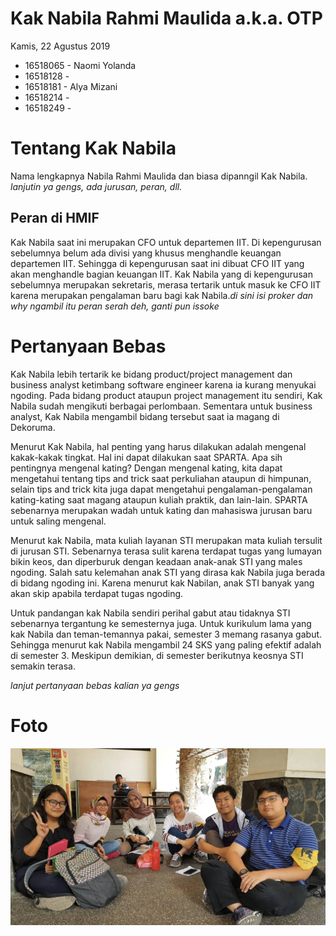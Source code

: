 # Kak Nabila Rahmi Maulida a.k.a. OTP
Kamis, 22 Agustus 2019

- 16518065 - Naomi Yolanda
- 16518128 - 
- 16518181 - Alya Mizani
- 16518214 - 
- 16518249 - 

# Tentang Kak Nabila
Nama lengkapnya Nabila Rahmi Maulida dan biasa dipanngil Kak Nabila. *lanjutin ya gengs, ada jurusan, peran, dll.*

## Peran di HMIF
Kak Nabila saat ini merupakan CFO untuk departemen IIT. Di kepengurusan sebelumnya belum ada divisi yang khusus menghandle keuangan departemen IIT. Sehingga di kepengurusan saat ini dibuat CFO IIT yang akan menghandle bagian keuangan IIT. Kak Nabila yang di kepengurusan sebelumnya merupakan sekretaris, merasa tertarik untuk masuk ke CFO IIT karena merupakan pengalaman baru bagi kak Nabila.*di sini isi proker dan why ngambil itu peran serah deh, ganti pun issoke*

# Pertanyaan Bebas
Kak Nabila lebih tertarik ke bidang product/project management dan business analyst ketimbang software engineer karena ia kurang menyukai ngoding. Pada bidang product ataupun project management itu sendiri, Kak Nabila sudah mengikuti berbagai perlombaan. Sementara untuk business analyst, Kak Nabila mengambil bidang tersebut saat ia magang di Dekoruma.

Menurut Kak Nabila, hal penting yang harus dilakukan adalah mengenal kakak-kakak tingkat. Hal ini dapat dilakukan saat SPARTA. Apa sih pentingnya mengenal kating? Dengan mengenal kating, kita dapat mengetahui tentang tips and trick saat perkuliahan ataupun di himpunan, selain tips and trick kita juga dapat mengetahui pengalaman-pengalaman kating-kating saat magang ataupun kuliah praktik, dan lain-lain. SPARTA sebenarnya merupakan wadah untuk kating dan mahasiswa jurusan baru untuk saling mengenal.

Menurut kak Nabila, mata kuliah layanan STI merupakan mata kuliah tersulit di jurusan STI. Sebenarnya terasa sulit karena terdapat tugas yang lumayan bikin keos, dan diperburuk dengan keadaan anak-anak STI yang males ngoding. Salah satu kelemahan anak STI yang dirasa kak Nabila juga berada di bidang ngoding ini. Karena menurut kak Nabilan, anak STI banyak yang akan skip apabila terdapat tugas ngoding.

Untuk pandangan kak Nabila sendiri perihal gabut atau tidaknya STI sebenarnya tergantung ke semesternya juga. Untuk kurikulum lama yang kak Nabila dan teman-temannya pakai, semester 3 memang rasanya gabut. Sehingga menurut kak Nabila mengambil 24 SKS yang paling efektif adalah di semester 3. Meskipun demikian, di semester berikutnya keosnya STI semakin terasa.

*lanjut pertanyaan bebas kalian ya gengs*

# Foto
![foto](./16518065-16518128-16518181-16518214-16518249.jpg)
